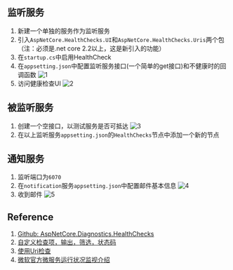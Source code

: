 ## 监听服务
1. 新建一个单独的服务作为监听服务
2. 引入`AspNetCore.HealthChecks.UI`和`AspNetCore.HealthChecks.Uris`两个包（注：必须是.net core 2.2以上，这是新引入的功能）
3. 在`startup.cs`中启用HealthCheck
4. 在`appsetting.json`中配置监听服务接口(一个简单的get接口)和不健康时的回调函数
![1](https://ww1.sinaimg.cn/large/007i4MEmgy1g1837qmsb6j30ua0hx0we.jpg)
5. 访问健康检查UI
![2](https://ww1.sinaimg.cn/large/007i4MEmgy1g1839oa3fyj30xe0l6n09.jpg)

## 被监听服务
1. 创建一个空接口，以测试服务是否可抵达
![3](https://ww1.sinaimg.cn/large/007i4MEmgy1g173g0dyeyj30kf06974r.jpg)
2. 在以上监听服务`appsetting.json`的`HealthChecks`节点中添加一个新的节点

## 通知服务
1. 监听端口为`6070`
2. 在`notification`服务`appsetting.json`中配置邮件基本信息
![4](https://ww1.sinaimg.cn/large/007i4MEmgy1g17y9mqhxqj30ls065q3v.jpg)
3. 收到邮件
![5](https://ww1.sinaimg.cn/large/007i4MEmgy1g183btaihqj30cd042q2x.jpg)

## Reference
1. [Github: AspNetCore.Diagnostics.HealthChecks](https://github.com/Xabaril/AspNetCore.Diagnostics.HealthChecks)
2. [自定义检查项，输出，筛选，状态码](https://www.cnblogs.com/xxred/p/10322752.html)
3. [使用Uri检查](https://www.hanselman.com/blog/HowToSetUpASPNETCore22HealthChecksWithBeatPulsesAspNetCoreDiagnosticsHealthChecks.aspx)
4. [微软官方微服务运行状况监视介绍](https://docs.microsoft.com/zh-cn/dotnet/standard/microservices-architecture/implement-resilient-applications/monitor-app-health)